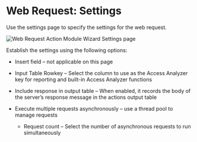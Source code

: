 # Web Request: Settings

Use the settings page to specify the settings for the web request.

![Web Request Action Module Wizard Settings page](/img/product_docs/activitymonitor/config/dellpowerscale/settings.webp)

Establish the settings using the following options:

- Insert field – not applicable on this page
- Input Table Rowkey – Select the column to use as the Access Analyzer key for reporting and
  built-in Access Analyzer functions
- Include response in output table – When enabled, it records the body of the server’s response
  message in the actions output table
- Execute multiple requests asynchronously – use a thread pool to manage requests

    - Request count – Select the number of asynchronous requests to run simultaneously
